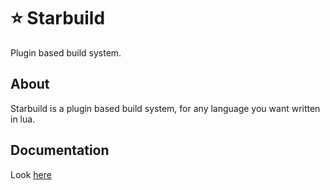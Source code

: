 # ⭐️ Starbuild
Plugin based build system.

## About
Starbuild is a plugin based build system, for any language you want written in lua.

## Documentation
Look [here](https://interfiber.github.io)